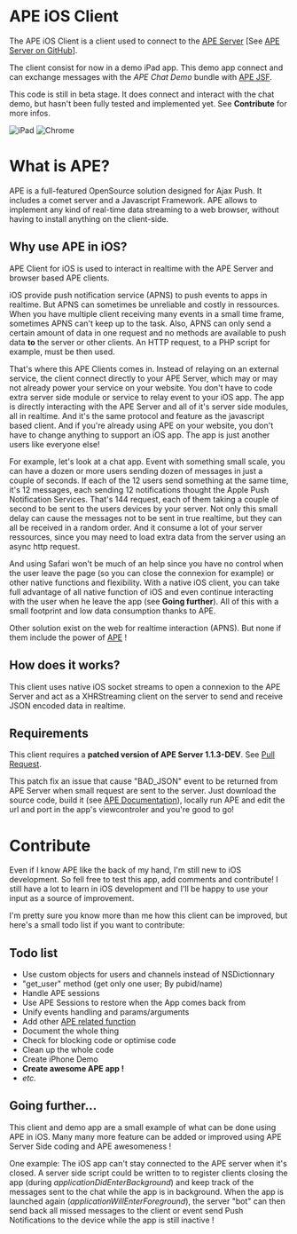 APE iOS Client
==============
The APE iOS Client is a client used to connect to the [APE Server](http://ape-project.org/) [See [APE Server on GitHub](https://github.com/APE-Project/APE_Server)]. 

The client consist for now in a demo iPad app. This demo app connect and can exchange messages with the _APE Chat Demo_ bundle with [APE JSF](https://github.com/APE-Project/APE_JSF). 

This code is still in beta stage. It does connect and interact with the chat demo, but hasn't been fully tested and implemented yet. See **Contribute** for more infos.

![iPad](http://i.imgur.com/NXBTWQI.png)
![Chrome](http://i.imgur.com/ObGQ4Vr.png)

# What is APE?
APE is a full-featured OpenSource solution designed for Ajax Push. It includes a comet server and a Javascript Framework. APE allows to implement any kind of real-time data streaming to a web browser, without having to install anything on the client-side.

## Why use APE in iOS?
APE Client for iOS is used to interact in realtime with the APE Server and browser based APE clients. 

iOS provide push notification service (APNS) to push events to apps in realtime. But APNS can sometimes be unreliable and costly in ressources. When you have multiple client receiving many events in a small time frame, sometimes APNS can't keep up to the task. Also, APNS can only send a certain amount of data in one request and no methods are available to push data **to** the server or other clients. An HTTP request, to a PHP script for example, must be then used.

That's where this APE Clients comes in. Instead of relaying on an external service, the client connect directly to your APE Server, which may or may not already power your service on your website. You don't have to code extra server side module or service to relay event to your iOS app. The app is directly interacting with the APE Server and all of it's server side modules, all in realtime. And it's the same protocol and feature as the javascript based client. And if you're already using APE on your website, you don't have to change anything to support an iOS app. The app is just another users like everyone else!


For example, let's look at a chat app. Event with something small scale, you can have a dozen or more users sending dozen of messages in just a couple of seconds. If each of the 12 users send something at the same time, it's 12 messages, each sending 12 notifications thought the Apple Push Notification Services. That's 144 request, each of them taking a couple of second to be sent to the users devices by your server. Not only this small delay can cause the messages not to be sent in true realtime, but they can all be received in a random order. And it consume a lot of your server ressources, since you may need to load extra data from the server using an async http request. 

And using Safari won't be much of an help since you have no control when the user leave the page (so you can close the connexion for example) or other native functions and flexibility. With a native iOS client, you can take full advantage of all native function of iOS and even continue interacting with the user when he leave the app (see **Going further**). All of this with a small footprint and low data consumption thanks to APE.


Other solution exist on the web for realtime interaction (APNS). But none if them include the power of [APE](http://ape-project.org/) !

## How does it works?
This client uses native iOS socket streams to open a connexion to the APE Server and act as a XHRStreaming client on the server to send and receive JSON encoded data in realtime.

## Requirements
This client requires a **patched version of APE Server 1.1.3-DEV**. See [Pull Request](https://github.com/lcharette/APE_Server/tree/fe98daf9db61410cb4358f248b74975cbd6072cb). 

This patch fix an issue that cause "BAD_JSON" event to be returned from APE Server when small request are sent to the server. Just download the source code, build it (see [APE Documentation](http://ape-project.org/wiki/index.php?page=Main+page)), locally run APE and edit the url and port in the app's viewcontroler and you're good to go!


# Contribute
Even if I know APE like the back of my hand, I'm still new to iOS development. So fell free to test this app, add comments and contribute! I still have a lot to learn in iOS development and I'll be happy to use your input as a source of improvement. 

I'm pretty sure you know more than me how this client can be improved, but here's a small todo list if you want to contribute:

## Todo list
* Use custom objects for users and channels instead of NSDictionnary
* "get_user" method (get only one user; By pubid/name)
* Handle APE sessions
* Use APE Sessions to restore when the App comes back from 
* Unify events handling and params/arguments
* Add other [APE related function](http://ape-project.org/static/jsdocs/client/symbols/APE.html)
* Document the whole thing
* Check for blocking code or optimise code
* Clean up the whole code
* Create iPhone Demo
* **Create awesome APE app !**
* _etc._

## Going further...
This client and demo app are a small example of what can be done using APE in iOS. Many many more feature can be added or improved using APE Server Side coding and APE awesomeness ! 

One example: The iOS app can't stay connected to the APE server when it's closed. A server side script could be written to to register clients closing the app (during _applicationDidEnterBackground_) and keep track of the messages sent to the chat while the app is in background. When the app is launched again (_applicationWillEnterForeground_), the server "bot" can then send back all missed messages to the client or event send Push Notifications to the device while the app is still inactive !
